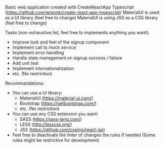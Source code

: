 Basic web application created with CreateReactApp Typescript (https://github.com/wmonk/create-react-app-typescript)
MaterialUI is used as a UI library (feel free to change)
MaterialUI is using JSS as a CSS library (feel free to change)

Tasks (non-exhaustive list, feel free to implements anything you want):
- Improve look and feel of the signup component
- Implement call to mock service
- Implement error handling
- Handle state management on signup success / failure
- Add unit test
- Implement internationalization
- etc. (No restriction)

Recommandations:
- You can use a UI library:
  - MaterialUI (https://material-ui.com/)
  - Bootstrap (https://getbootstrap.com/)
  - etc. (No restriction)
- You can use any CSS extension you want:
  - SASS (https://sass-lang.com/)
  - LESS (http://lesscss.org/)
  - JSS (https://github.com/cssinjs/react-jss)
- Feel free to deactivate the linter of changes the rules if needed (Some rules might be restrictive for development)
